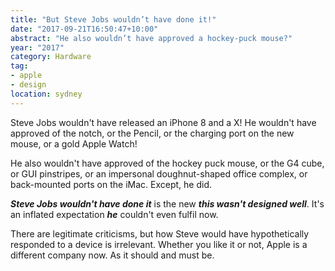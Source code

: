 ```yaml
---
title: "But Steve Jobs wouldn’t have done it!"
date: "2017-09-21T16:50:47+10:00"
abstract: "He also wouldn’t have approved a hockey-puck mouse?"
year: "2017"
category: Hardware
tag:
- apple
- design
location: sydney
---
```

Steve Jobs wouldn't have released an iPhone 8 and a X! He wouldn't have approved of the notch, or the Pencil, or the charging port on the new mouse, or a gold Apple Watch!

He also wouldn't have approved of the hockey puck mouse, or the G4 cube, or GUI pinstripes, or an impersonal doughnut-shaped office complex, or back-mounted ports on the iMac. Except, he did.

***Steve Jobs wouldn't have done it*** is the new ***this wasn't designed well***. It's an inflated expectation ***he*** couldn't even fulfil now.

There are legitimate criticisms, but how Steve would have hypothetically responded to a device is irrelevant. Whether you like it or not, Apple is a different company now. As it should and must be.

